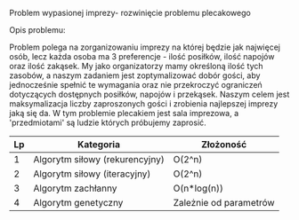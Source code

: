 Problem wypasionej imprezy- rozwinięcie problemu plecakowego

Opis problemu:

Problem polega na zorganizowaniu imprezy na której będzie jak najwięcej osób, lecz każda osoba ma 3 preferencje - ilość posiłków, ilość napojów oraz ilość zakąsek. My jako organizatorzy mamy określoną ilość tych zasobów, a naszym zadaniem jest zoptymalizować dobór gości, aby jednocześnie spełnić te wymagania oraz nie przekroczyć ograniczeń dotyczących dostępnych posiłków, napojów i przekąsek. Naszym celem jest maksymalizacja liczby zaproszonych gości i zrobienia najlepszej imprezy jaką się da. W tym problemie plecakiem jest sala imprezowa, a 'przedmiotami' są ludzie których próbujemy zaprosić.



| Lp | Kategoria | Złożoność |
|----|-----------|------------|
| 1  | Algorytm siłowy (rekurencyjny) | O(2^n) |
| 2  | Algorytm siłowy (iteracyjny)   | O(2^n) |
| 3  | Algorytm zachłanny             | O(n*log(n)) |
| 4  | Algorytm genetyczny            | Zależnie od parametrów |
